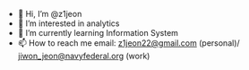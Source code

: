 - 👋 Hi, I’m @z1jeon
- 👀 I’m interested in analytics
- 🌱 I’m currently learning Information System
- 📫 How to reach me email: z1jeon22@gmail.com  (personal)/ jiwon_jeon@navyfederal.org (work)

<!---
z1jeon/z1jeon is a ✨ special ✨ repository because its `README.md` (this file) appears on your GitHub profile.
You can click the Preview link to take a look at your changes.
--->

